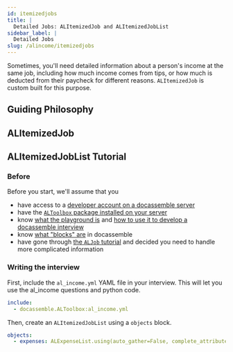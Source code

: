```yaml
---
id: itemizedjobs
title: |
  Detailed Jobs: ALItemizedJob and ALItemizedJobList
sidebar_label: |
  Detailed Jobs
slug: /alincome/itemizedjobs
---
```


Sometimes, you'll need detailed information about a person's
income at the same job, including how much income comes from tips, or
how much is deducted from their paycheck for different reasons. `ALItemizedJob` is custom built for this purpose.

## Guiding Philosophy

## ALItemizedJob

## ALItemizedJobList Tutorial

### Before

Before you start, we'll assume that you

* have access to a [developer account on a docassemble server](https://suffolklitlab.org/legal-tech-class/docs/classes/assembly-line/2020-assembly-line-assignment-1#before-you-get-started)
* have the [`ALToolbox` package installed on your server](https://suffolklitlab.org/docassemble-AssemblyLine-documentation/docs/installation#run-the-installation-script)
* know [what the playground is](https://suffolklitlab.org/legal-tech-class/docs/classes/docacon-2020/hello-world#introduction-to-the-docassemble-playground) and [how to use it to develop a docassemble interview](https://suffolklitlab.org/legal-tech-class/docs/classes/docacon-2020/hello-world#hello-world)
* know [what "blocks" are](https://suffolklitlab.org/legal-tech-class/docs/yaml#documents) in docassemble
* have gone through [the `ALJob` tutorial](/jobs) and decided you need to handle more complicated information

### Writing the interview

First, include the `al_income.yml` YAML file in your interview. This will let you use the al_income questions and python code.

```yml
include:
  - docassemble.ALToolbox:al_income.yml
```

Then, create an `ALItemizedJobList` using a `objects` block.

```yml
objects:
  - expenses: ALExpenseList.using(auto_gather=False, complete_attribute="exists")
```